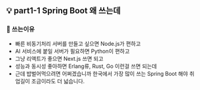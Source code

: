 ## 💡 part1-1 Spring Boot 왜 쓰는데

### 🔹 쓰는이유

- 빠른 비동기처리 서버를 만들고 싶으면 Node.js가 편하고
- AI 서비스에 붙일 서버가 필요하면 Python이 편하고
- 그냥 리액트가 좋으면 Next.js 쓰면 되고
- 성능과 동시성 좋아하면 Erlang류, Rust, Go 이런걸 쓰면 되는데
- 근데 밥벌어먹으려면 어쩌겠습니까 한국에서 가장 많이 쓰는 Spring Boot 해야 취업길이 조금이라도 더 넓습니다.
